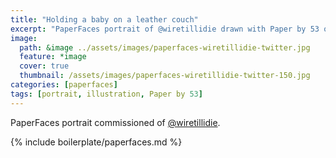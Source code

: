 ```yaml
---
title: "Holding a baby on a leather couch"
excerpt: "PaperFaces portrait of @wiretillidie drawn with Paper by 53 on an iPad."
image: 
  path: &image ../assets/images/paperfaces-wiretillidie-twitter.jpg 
  feature: *image
  cover: true
  thumbnail: /assets/images/paperfaces-wiretillidie-twitter-150.jpg
categories: [paperfaces]
tags: [portrait, illustration, Paper by 53]
---
```


PaperFaces portrait commissioned of [@wiretillidie](https://twitter.com/wiretillidie).

{% include boilerplate/paperfaces.md %}
